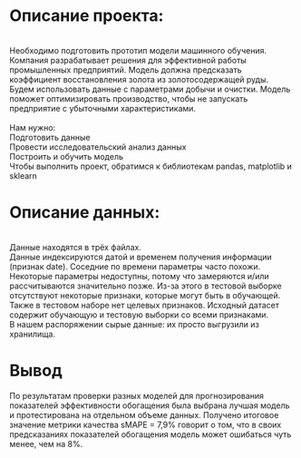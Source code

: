 # Описание проекта:
<br>
Необходимо подготовить прототип модели машинного обучения. Компания разрабатывает решения для эффективной работы промышленных предприятий. Модель должна предсказать коэффициент восстановления золота из золотосодержащей руды. Будем использовать данные с параметрами добычи и очистки.
Модель поможет оптимизировать производство, чтобы не запускать предприятие с убыточными характеристиками.
<br>
<br>
Нам нужно:
<br>Подготовить данные
<br>Провести исследовательский анализ данных
<br>Построить и обучить модель
<br>Чтобы выполнить проект, обратимся к библиотекам pandas, matplotlib и sklearn

# Описание данных:

<br> Данные находятся в трёх файлах.
<br> Данные индексируются датой и временем получения информации (признак date). Соседние по времени параметры часто похожи.
Некоторые параметры недоступны, потому что замеряются и/или рассчитываются значительно позже. Из-за этого в тестовой выборке отсутствуют некоторые признаки, которые могут быть в обучающей. Также в тестовом наборе нет целевых признаков.
Исходный датасет содержит обучающую и тестовую выборки со всеми признаками.
<br> В нашем распоряжении сырые данные: их просто выгрузили из хранилища.

# Вывод
По результатам проверки разных моделей для прогнозирования показателей эффективности обогащения была выбрана лучшая модель и протестирована на отдельном объеме данных. Получено итоговое значение метрики качества sMAPE = 7,9% говорит о том, что в своих предсказаниях показателей обогащения модель может ошибаться чуть менее, чем на 8%.
